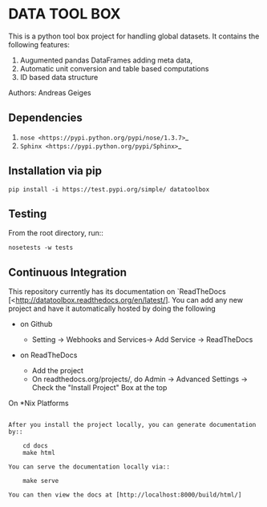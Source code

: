 DATA TOOL BOX
=====================

This is a python tool box project for handling global datasets. It contains the following features:

1. Augumented pandas DataFrames adding meta data, 
2. Automatic unit conversion and table based computations
3. ID based data structure

Authors:
Andreas Geiges 


Dependencies
------------

1. `nose <https://pypi.python.org/pypi/nose/1.3.7>`_
2. `Sphinx <https://pypi.python.org/pypi/Sphinx>`_

Installation via pip
--------------------


    pip install -i https://test.pypi.org/simple/ datatoolbox


Testing
----------

From the root directory, run::

    nosetests -w tests

Continuous Integration
-----------------------


This repository currently has its documentation on `ReadTheDocs
[<http://datatoolbox.readthedocs.org/en/latest/]. You can add any new project and
have it automatically hosted by doing the following

- on Github

  - Setting -> Webhooks and Services-> Add Service -> ReadTheDocs

- on ReadTheDocs

  - Add the project
  - On readthedocs.org/projects/<project name>, do Admin -> Advanced Settings ->
    Check the "Install Project" Box at the top

On *Nix Platforms
~~~~~~~~~~~~~~~~~

After you install the project locally, you can generate documentation by::

    cd docs
    make html

You can serve the documentation locally via::

    make serve
	
You can then view the docs at [http://localhost:8000/build/html/]


